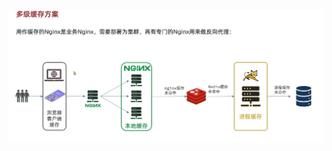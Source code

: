 ![image-20220805173350974](https://raw.githubusercontent.com/JIaaoooo/ImageHostingService/main/img/image-20220805173350974.png)